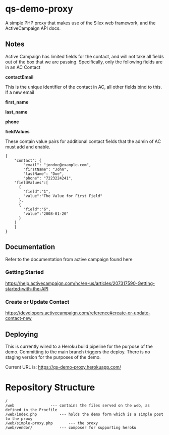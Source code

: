 # qs-demo-proxy

A simple PHP proxy that makes use of the Silex web framework, and the ActiveCampaign API docs.


## Notes

Active Campaign has limited fields for the contact, and will not take all fields out of the box that we are passing. Specifically, only the following fields are in an AC Contact

**contactEmail** 

This is the unique identifier of the contact in AC, all other fields bind to this. If a new email 


**first_name**

**last_name**

**phone**

**fieldValues**

These contain value pairs for additional contact fields that the admin of AC must add and enable.



```
{
	"contact": {
		"email": "jondoe@example.com",
		"firstName": "John",
		"lastName": "Doe",
		"phone": "7223224241",
    "fieldValues":[
      {
        "field":"1",
        "value":"The Value for First Field"
      },
      {
        "field":"6",
        "value":"2008-01-20"
      }
    ]
	}
}
```

## Documentation

Refer to the documentation from active campaign found here 

### Getting Started
https://help.activecampaign.com/hc/en-us/articles/207317590-Getting-started-with-the-API

### Create or Update Contact
https://developers.activecampaign.com/reference#create-or-update-contact-new

## Deploying

This is currently wired to a Heroku build pipeline for the purpose of the demo. Committing to the main branch triggers the deploy. There is no staging version for the purposes of the demo. 

Current URL is: https://qs-demo-proxy.herokuapp.com/

# Repository Structure

```
/
/web				--- contains the files served on the web, as defined in the Procfile
/web/index.php 			--- holds the demo form which is a simple post to the proxy
/web/simple-proxy.php 		--- the proxy
/web/vendor/			--- composer for supporting heroku
```



